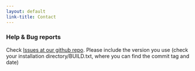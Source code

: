 ```yaml
---
layout: default
link-title: Contact
---
```


### Help & Bug reports

Check [Issues at our github repo](https://github.com/culvertsoft/mgen).
Please include the version you use (check your installation directory/BUILD.txt, where you can find the commit tag and date)


